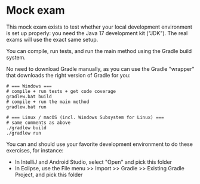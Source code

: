 # Mock exam

This mock exam exists to test whether your local development environment is set up properly: you need the Java 17 development kit ("JDK").
The real exams will use the exact same setup.

You can compile, run tests, and run the main method using the Gradle build system.

No need to download Gradle manually, as you can use the Gradle "wrapper" that downloads the right version of Gradle for you:

```
# === Windows ===
# compile + run tests + get code coverage
gradlew.bat build
# compile + run the main method
gradlew.bat run

# === Linux / macOS (incl. Windows Subsystem for Linux) ===
# same comments as above
./gradlew build
./gradlew run
```

You can and should use your favorite development environment to do these exercises, for instance:
- In IntelliJ and Android Studio, select "Open" and pick this folder
- In Eclipse, use the File menu >> Import >> Gradle >> Existing Gradle Project, and pick this folder
